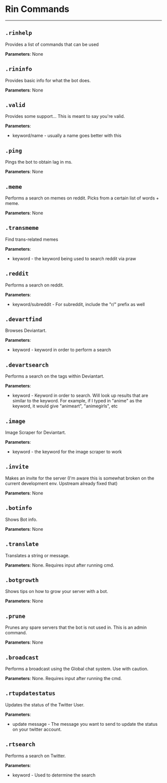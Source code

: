 # Rin Commands

---

## `.rinhelp` 

Provides a list of commands that can be used

**Parameters**: None 

## `.rininfo` 

Provides basic info for what the bot does.

**Parameters**: None

## `.valid` 

Provides some support... This is meant to say you're valid.

**Parameters**: 

- keyword/name - usually a name goes better with this
## `.ping` 

Pings the bot to obtain lag in ms. 

**Parameters**: None 

## `.meme`

Performs a search on memes on reddit. Picks from a certain list of words + meme. 

**Parameters**: None

## `.transmeme` 

Find trans-related memes

**Parameters**: 

- keyword - the keyword being used to search reddit via praw

## `.reddit`

Performs a search on reddit. 

**Parameters**: 

- keyword/subreddit - For subreddit, include the "r/" prefix as well

## `.devartfind`

Browses Deviantart.

**Parameters**: 

- keyword - keyword in order to perform a search


## `.devartsearch`

Performs a search on the tags within Deviantart. 

**Parameters**: 

- keyword - Keyword in order to search. Will look up results that are similar to the keyword. For example, if I typed in "anime" as the keyword, it would give "animeart", "animegirls", etc


## `.image` 

Image Scraper for Deviantart. 

**Parameters**: 

- keyword - the keyword for the image scraper to work

## `.invite`

Makes an invite for the server (I'm aware this is somewhat broken on the current development env. Upstream already fixed that)

**Parameters**: None


## `.botinfo`

Shows Bot info. 

**Parameters**: None

## `.translate` 

Translates a string or message.

**Parameters**: None. Requires input after running cmd. 

## `.botgrowth` 

Shows tips on how to grow your server with a bot. 

**Parameters**: None

## `.prune` 

Prunes any spare servers that the bot is not used in. This is an admin command. 

**Parameters**: None

## `.broadcast`

Performs a broadcast using the Global chat system. Use with caution.

**Parameters**: None. Requires input after running the cmd. 

## `.rtupdatestatus`

Updates the status of the Twitter User. 

**Parameters**: 

- update message - The message you want to send to update the status on your twitter account.

## `.rtsearch`

Performs a search on Twitter. 

**Parameters**: 

- keyword - Used to determine the search
